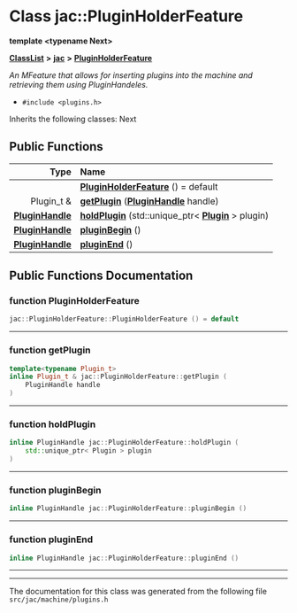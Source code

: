 

# Class jac::PluginHolderFeature

**template &lt;typename Next&gt;**



[**ClassList**](annotated.md) **>** [**jac**](namespacejac.md) **>** [**PluginHolderFeature**](classjac_1_1PluginHolderFeature.md)



_An MFeature that allows for inserting plugins into the machine and retrieving them using PluginHandeles._ 

* `#include <plugins.h>`



Inherits the following classes: Next


































## Public Functions

| Type | Name |
| ---: | :--- |
|   | [**PluginHolderFeature**](#function-pluginholderfeature) () = default<br> |
|  Plugin\_t & | [**getPlugin**](#function-getplugin) ([**PluginHandle**](classjac_1_1PluginHandle.md) handle) <br> |
|  [**PluginHandle**](classjac_1_1PluginHandle.md) | [**holdPlugin**](#function-holdplugin) (std::unique\_ptr&lt; [**Plugin**](classjac_1_1Plugin.md) &gt; plugin) <br> |
|  [**PluginHandle**](classjac_1_1PluginHandle.md) | [**pluginBegin**](#function-pluginbegin) () <br> |
|  [**PluginHandle**](classjac_1_1PluginHandle.md) | [**pluginEnd**](#function-pluginend) () <br> |




























## Public Functions Documentation




### function PluginHolderFeature 

```C++
jac::PluginHolderFeature::PluginHolderFeature () = default
```




<hr>



### function getPlugin 

```C++
template<typename Plugin_t>
inline Plugin_t & jac::PluginHolderFeature::getPlugin (
    PluginHandle handle
) 
```




<hr>



### function holdPlugin 

```C++
inline PluginHandle jac::PluginHolderFeature::holdPlugin (
    std::unique_ptr< Plugin > plugin
) 
```




<hr>



### function pluginBegin 

```C++
inline PluginHandle jac::PluginHolderFeature::pluginBegin () 
```




<hr>



### function pluginEnd 

```C++
inline PluginHandle jac::PluginHolderFeature::pluginEnd () 
```




<hr>

------------------------------
The documentation for this class was generated from the following file `src/jac/machine/plugins.h`

